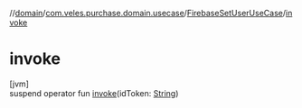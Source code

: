 //[domain](../../../index.md)/[com.veles.purchase.domain.usecase](../index.md)/[FirebaseSetUserUseCase](index.md)/[invoke](invoke.md)

# invoke

[jvm]\
suspend operator fun [invoke](invoke.md)(idToken: [String](https://kotlinlang.org/api/latest/jvm/stdlib/kotlin/-string/index.html))
